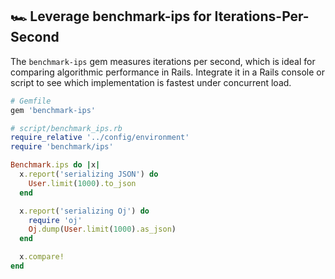 ## 🏎️ Leverage benchmark-ips for Iterations-Per-Second
The `benchmark-ips` gem measures iterations per second, which is ideal for comparing algorithmic performance in Rails. Integrate it in a Rails console or script to see which implementation is fastest under concurrent load.

```ruby
# Gemfile
gem 'benchmark-ips'

# script/benchmark_ips.rb
require_relative '../config/environment'
require 'benchmark/ips'

Benchmark.ips do |x|
  x.report('serializing JSON') do
    User.limit(1000).to_json
  end

  x.report('serializing Oj') do
    require 'oj'
    Oj.dump(User.limit(1000).as_json)
  end

  x.compare!
end
```